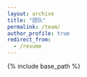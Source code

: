 ```yaml
---
layout: archive
title: "团队"
permalink: /team/
author_profile: true
redirect_from:
  - /resume
---
```


{% include base_path %}

